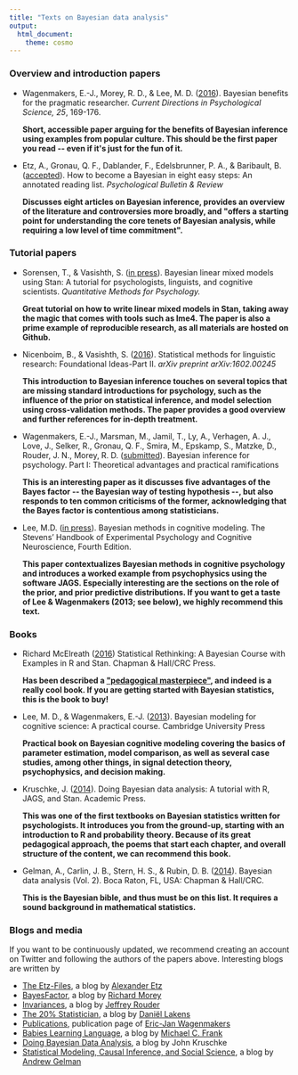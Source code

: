 ```yaml
---
title: "Texts on Bayesian data analysis"
output:
  html_document:
    theme: cosmo
---
```


### Overview and introduction papers

- Wagenmakers, E.-J., Morey, R. D., & Lee, M. D. ([2016](https://osf.io/3tdh9/)). Bayesian benefits for the pragmatic researcher.
   *Current Directions in Psychological Science, 25*, 169-176.

    **Short, accessible paper arguing for the benefits of Bayesian inference using examples from popular culture. This should be the first
      paper you read -- even if it's just for the fun of it.**

- Etz, A., Gronau, Q. F., Dablander, F., Edelsbrunner, P. A., & Baribault, B. ([accepted](https://www.researchgate.net/publication/301981861_How_to_become_a_Bayesian_in_eight_easy_steps_An_annotated_reading_list)).
  How to become a Bayesian in eight easy steps: An annotated reading list. *Psychological Bulletin & Review*

    **Discusses eight articles on Bayesian inference, provides an overview of the literature and controversies more broadly, and
    "offers a starting point for understanding the core tenets of Bayesian analysis, while requiring a low level of time commitment".**

### Tutorial papers
- Sorensen, T., & Vasishth, S. ([in press](https://github.com/vasishth/BayesLMMTutorial/blob/master/doc/SorensenEtAl.pdf)). Bayesian linear mixed models using Stan: A tutorial for psychologists, linguists, and cognitive scientists.
  *Quantitative Methods for Psychology.*

    **Great tutorial on how to write linear mixed models in Stan, taking away the magic that comes with tools such as lme4. The paper is also a prime
      example of reproducible research, as all materials are hosted on Github.**

- Nicenboim, B., & Vasishth, S. ([2016](http://www.ling.uni-potsdam.de/~vasishth/pdfs/StatMethLingPart2ArXiv.pdf)). Statistical methods for linguistic research: Foundational Ideas-Part II.
  *arXiv preprint arXiv:1602.00245*

    **This introduction to Bayesian inference touches on several topics that are missing standard introductions for psychology, such as the influence
      of the prior on statistical inference, and model selection using cross-validation methods. The paper provides a good overview and further
      references for in-depth treatment.**

- Wagenmakers, E.-J., Marsman, M., Jamil, T., Ly, A., Verhagen, A. J., Love, J., Selker, R., Gronau, Q. F.,
  Smira, M., Epskamp, S., Matzke, D., Rouder, J. N., Morey, R. D. ([submitted](https://osf.io/8pzkb/)).
  Bayesian inference for psychology. Part I: Theoretical advantages and practical ramifications

    **This is an interesting paper as it discusses five advantages of the Bayes factor -- the Bayesian way of testing hypothesis --, but also responds to ten common criticisms of
      the former, acknowledging that the Bayes factor is contentious among statisticians.**

- Lee, M.D. ([in press](https://osf.io/zky2v/)). Bayesian methods in cognitive modeling. The Stevens’ Handbook of Experimental Psychology and Cognitive Neuroscience, Fourth Edition.

    **This paper contextualizes Bayesian methods in cognitive psychology and introduces a worked example from psychophysics using the software JAGS.
      Especially interesting are the sections on the role of the prior, and prior predictive distributions. If you want to get a taste of
      Lee & Wagenmakers (2013; see below), we highly recommend this text.**

### Books

- Richard McElreath ([2016](http://xcelab.net/rm/statistical-rethinking/)) Statistical Rethinking: A Bayesian Course with Examples in R and Stan. Chapman & Hall/CRC Press.

    **Has been described a ["pedagogical masterpiece"](https://www.amazon.com/review/RTVBJSAQ4RKRM/ref=cm_cr_dp_title?ie=UTF8&ASIN=1482253445&channel=detail-glance&nodeID=283155&store=books),
      and indeed is a really cool book. If you are getting started with Bayesian statistics, this is the book to buy!**

- Lee, M. D., & Wagenmakers, E.-J. ([2013](https://bayesmodels.com/)). Bayesian modeling for cognitive science: A practical course.
  Cambridge University Press

    **Practical book on Bayesian cognitive modeling covering the basics of parameter estimation, model comparison, as well as several
      case studies, among other things, in signal detection theory, psychophysics, and decision making.**

- Kruschke, J. ([2014](https://sites.google.com/site/doingbayesiandataanalysis/)). Doing Bayesian data analysis: A tutorial with R, JAGS, and Stan. Academic Press.

    **This was one of the first textbooks on Bayesian statistics written for psychologists. It introduces you from the ground-up, starting with an introduction to
      R and probability theory. Because of its great pedagogical approach, the poems that start each chapter, and overall structure of the content, we can recommend this book.**

- Gelman, A., Carlin, J. B., Stern, H. S., & Rubin, D. B. ([2014](http://www.stat.columbia.edu/~gelman/book/)). Bayesian data analysis (Vol. 2). Boca Raton, FL, USA: Chapman & Hall/CRC.

    **This is the Bayesian bible, and thus must be on this list. It requires a sound background in mathematical statistics.**


### Blogs and media
If you want to be continuously updated, we recommend creating an account on Twitter and following the authors of the papers above.
Interesting blogs are written by

- [The Etz-Files](https://alexanderetz.com/), a blog by [Alexander Etz](https://twitter.com/AlxEtz)
- [BayesFactor](https://bayesfactor.blogspot.de/), a blog by [Richard Morey](https://twitter.com/richarddmorey)
- [Invariances](https://jeffrouder.blogspot.de/), a blog by [Jeffrey Rouder](https://jeffrouder.blogspot.de/)
- [The 20% Statistician](https://twitter.com/lakens), a blog by [Daniël Lakens](https://twitter.com/lakens)
- [Publications](http://ejwagenmakers.com/papers.html), publication page of [Eric-Jan Wagenmakers](http://ejwagenmakers.com/papers.html)
- [Babies Learning Language](https://babieslearninglanguage.blogspot.de/), a blog by [Michael C. Frank](https://twitter.com/mcxfrank)
- [Doing Bayesian Data Analysis](https://doingbayesiandataanalysis.blogspot.de/), a blog by John Kruschke
- [Statistical Modeling, Causal Inference, and Social Science](https://twitter.com/StatModeling), a blog by [Andrew Gelman](https://twitter.com/StatModeling)


